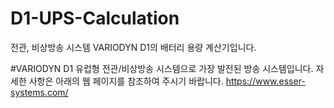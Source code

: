 # D1-UPS-Calculation
전관, 비상방송 시스템 VARIODYN D1의 배터리 용량 계산기입니다.

#VARIODYN D1
유럽형 전관/비상방송 시스템으로 가장 발전된 방송 시스템입니다. 
자세한 사항은 아래의 웹 페이지를 참조하여 주시기 바랍니다.
https://www.esser-systems.com/

